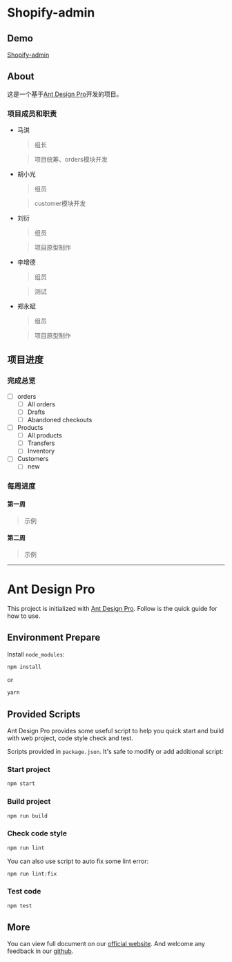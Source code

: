 # Shopify-admin

## Demo

[Shopify-admin](https://findiqam.github.io/shopify-admin/)

## About

这是一个基于[Ant Design Pro](https://pro.ant.design)开发的项目。

### 项目成员和职责

* 马淇
    > 组长

    > 项目统筹、orders模块开发
* 胡小光
    >组员

    >customer模块开发
* 刘衍
    >组员

    >项目原型制作
* 李增德
    >组员

    >测试
* 郑永斌
    >组员

    >项目原型制作

## 项目进度

### 完成总览

 - [ ] orders
    - [ ] All orders
    - [ ] Drafts
    - [ ] Abandoned checkouts
 - [ ] Products
    - [ ] All products
    - [ ] Transfers
    - [ ] Inventory
 - [ ] Customers
    - [ ] new

### 每周进度

#### 第一周

> 示例

#### 第二周

> 示例

***

# Ant Design Pro

This project is initialized with [Ant Design Pro](https://pro.ant.design). Follow is the quick guide for how to use.

## Environment Prepare

Install `node_modules`:

```bash
npm install
```

or

```bash
yarn
```

## Provided Scripts

Ant Design Pro provides some useful script to help you quick start and build with web project, code style check and test.

Scripts provided in `package.json`. It's safe to modify or add additional script:

### Start project

```bash
npm start
```

### Build project

```bash
npm run build
```

### Check code style

```bash
npm run lint
```

You can also use script to auto fix some lint error:

```bash
npm run lint:fix
```

### Test code

```bash
npm test
```

## More

You can view full document on our [official website](https://pro.ant.design). And welcome any feedback in our [github](https://github.com/ant-design/ant-design-pro).
